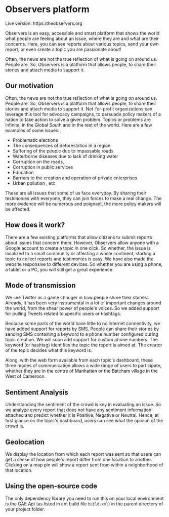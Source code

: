 # Observers platform

Live version: https:/theobservers.org

Observers is an easy, accessible and smart platform that shows the world what people are feeling about an issue, where they are and what are their concerns.  Here, you can see reports about various topics, send your own report, or even create a topic you are passionate about!

Often, the news are not the true reflection of what is going on around us. People are. So, Observers is a platform that allows people, to share their stories and attach media to support it. 

## Our motivation
Often, the news are not the true reflection of what is going on around us. People are. So, Observers is a platform that allows people, to share their stories and attach media to support it. Not-for-profit organizations can leverage this tool for advocacy campaigns, to persuade policy makers of a nation to take action to solve a given problem. Topics or problems are infinite, in the Global South and in the rest of the world. Here are a few examples of some issues:

* Problematic elections
* The consequences of deforestation in a region
* Suffering of the people due to impassable roads
* Waterborne diseases due to lack of drinking water
* Corruption on the roads,
* Corruption in public services
* Education
* Barriers to the creation and operation of private enterprises
* Urban pollution , etc

These are all issues that some of us face everyday. By sharing their testimonies with everyone, they can join forces to make a real change. The more evidence will be numerous and poignant, the more policy makers will be affected.

## How does it work?

There are a few existing platforms that allow citizens to submit reports about issues that concern them. However, Observers allow anyone with a Google account to create a topic in one click. So whether, the issue is localized to a small community or affecting a whole continent, starting a topic to collect reports and testimonies is easy. We have also made the website responsive to different devices. So whether you are using a phone, a tablet or a PC, you will still get a great experience.

## Mode of transmission
We see Twitter as a game changer in how people share their stories. Already, it has been very instrumental in a lot of important changes around the world, from the shear power of people's voices. So we added support for pulling Tweets related to specific users or hashtags.

Because some parts of the world have little to no internet connectivity, we have added support for reports by SMS. People can share their stories by sending SMS containing a keyword to a phone number configured during topic creation. We will soon add support for custom phone numbers. The keyword (or hashtag) identifies the topic the report is aimed at. The creator of the topic decides what this keyword is.

Along, with the web form available from each topic's dashboard, these three modes of communication allows a wide range of users to participate, whether they are in the centre of Manhattan or the Batcham village in the West of Cameroon.

## Sentiment Analysis

Understanding the sentiment of the crowd is key in evaluating an issue. So we analyze every report that does not have any sentiment information attached and predict whether it is Positive, Negative or Neutral. Hence, at first glance on the topic's dashboard, users can see what the opinion of the crowd is.

## Geolocation
We display the location from which each report was sent so that users can get a sense of how people's report differ from one location to another. Clicking on a map pin will show a report sent from within a neighborhood of that location.


## Using the open-source code

The only dependency library you need to run this on your local environment is the GAE Api  (as listed in  ant build file `build.xml`) in the parent directory of your project folder. 
